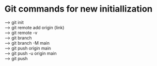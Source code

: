 # Git commands for new initiallization

--> git init  
--> git remote add origin (link)  
--> git remote -v  
--> git branch  
--> git branch -M main  
--> git push origin main  
--> git push -u origin main  
--> git push <br>
